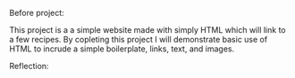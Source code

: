 Before project:

This project is a a simple website made with simply HTML
which will link to a few recipes. By copleting this project
I will demonstrate basic use of HTML to incrude a simple
boilerplate, links, text, and images.

Reflection:


